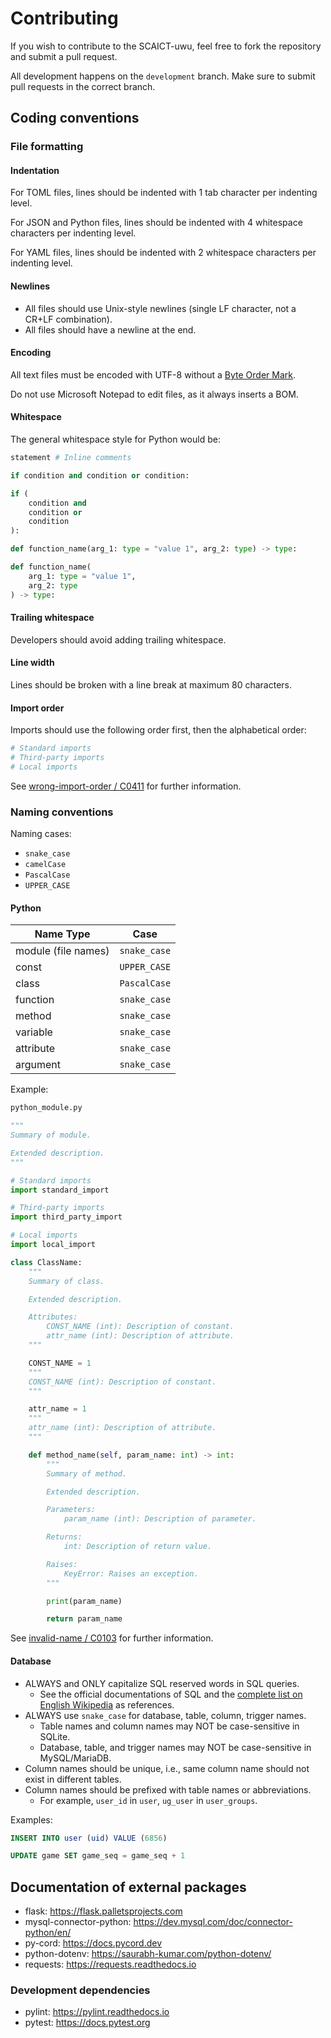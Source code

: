 # Contributing

If you wish to contribute to the SCAICT-uwu, feel free to fork the repository
and submit a pull request.

All development happens on the `development` branch. Make sure to submit pull
requests in the correct branch.

## Coding conventions

### File formatting

#### Indentation

For TOML files, lines should be indented with 1 tab character per indenting
level.

For JSON and Python files, lines should be indented with 4 whitespace characters
per indenting level.

For YAML files, lines should be indented with 2 whitespace characters per
indenting level.

#### Newlines

* All files should use Unix-style newlines (single LF character, not a CR+LF
  combination).
* All files should have a newline at the end.

#### Encoding

All text files must be encoded with UTF-8 without a
[Byte Order Mark](https://en.wikipedia.org/wiki/Byte_order_mark).

Do not use Microsoft Notepad to edit files, as it always inserts a BOM.

#### Whitespace

The general whitespace style for Python would be:

```py
statement # Inline comments
```

```py
if condition and condition or condition:
```

```py
if (
    condition and
    condition or
    condition
):
```

```py
def function_name(arg_1: type = "value 1", arg_2: type) -> type:
```

```py
def function_name(
    arg_1: type = "value 1",
    arg_2: type
) -> type:
```

#### Trailing whitespace

Developers should avoid adding trailing whitespace.

#### Line width

Lines should be broken with a line break at maximum 80 characters.

#### Import order

Imports should use the following order first, then the alphabetical order:

```py
# Standard imports
# Third-party imports
# Local imports
```

See
[wrong-import-order / C0411](https://pylint.readthedocs.io/en/latest/user_guide/messages/convention/wrong-import-order.html)
for further information.

### Naming conventions

Naming cases:

* `snake_case`
* `camelCase`
* `PascalCase`
* `UPPER_CASE`

#### Python

| Name Type           | Case         |
| ------------------- | ------------ |
| module (file names) | `snake_case` |
| const               | `UPPER_CASE` |
| class               | `PascalCase` |
| function            | `snake_case` |
| method              | `snake_case` |
| variable            | `snake_case` |
| attribute           | `snake_case` |
| argument            | `snake_case` |

Example:

```txt
python_module.py
```

```py
"""
Summary of module.

Extended description.
"""

# Standard imports
import standard_import

# Third-party imports
import third_party_import

# Local imports
import local_import

class ClassName:
    """
    Summary of class.

    Extended description.

    Attributes:
        CONST_NAME (int): Description of constant.
        attr_name (int): Description of attribute.
    """

    CONST_NAME = 1
    """
    CONST_NAME (int): Description of constant.
    """

    attr_name = 1
    """
    attr_name (int): Description of attribute.
    """

    def method_name(self, param_name: int) -> int:
        """
        Summary of method.

        Extended description.

        Parameters:
            param_name (int): Description of parameter.

        Returns:
            int: Description of return value.

        Raises:
            KeyError: Raises an exception.
        """

        print(param_name)

        return param_name
```

See
[invalid-name / C0103](https://pylint.readthedocs.io/en/latest/user_guide/messages/convention/invalid-name.html)
for further information.

#### Database

* ALWAYS and ONLY capitalize SQL reserved words in SQL queries.
  * See the official documentations of SQL and the
  [complete list on English Wikipedia](https://en.wikipedia.org/wiki/List_of_SQL_reserved_words)
  as references.
* ALWAYS use `snake_case` for database, table, column, trigger names.
  * Table names and column names may NOT be case-sensitive in SQLite.
  * Database, table, and trigger names may NOT be case-sensitive in
  MySQL/MariaDB.
* Column names should be unique, i.e., same column name should not exist in
  different tables.
* Column names should be prefixed with table names or abbreviations.
  * For example, `user_id` in `user`, `ug_user` in `user_groups`.

Examples:

```sql
INSERT INTO user (uid) VALUE (6856)
```

```sql
UPDATE game SET game_seq = game_seq + 1
```

## Documentation of external packages

* flask: <https://flask.palletsprojects.com>
* mysql-connector-python: <https://dev.mysql.com/doc/connector-python/en/>
* py-cord: <https://docs.pycord.dev>
* python-dotenv: <https://saurabh-kumar.com/python-dotenv/>
* requests: <https://requests.readthedocs.io>

### Development dependencies

* pylint: <https://pylint.readthedocs.io>
* pytest: <https://docs.pytest.org>
